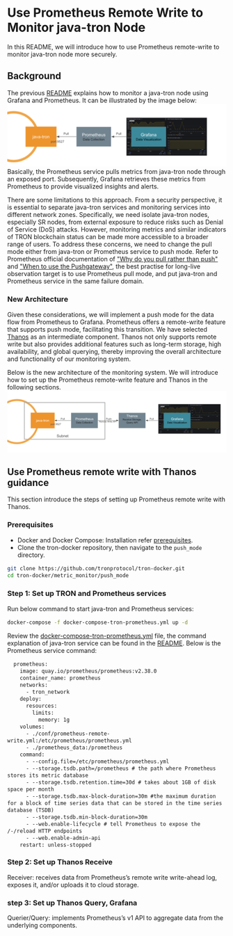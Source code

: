 # Use Prometheus Remote Write to Monitor java-tron Node

In this README, we will introduce how to use Prometheus remote-write to monitor java-tron node more securely.

## Background
The previous [README](../README.md) explains how to monitor a java-tron node using Grafana and Prometheus. It can be illustrated by the image below:
![image](../../images/metric_pull_simple.png)
Basically, the Prometheus service pulls metrics from java-tron node through an exposed port. Subsequently, Grafana retrieves these metrics from Prometheus to provide visualized insights and alerts.

There are some limitations to this approach. From a security perspective, it is essential to separate java-tron services and monitoring services into different network zones. Specifically, we need isolate java-tron nodes, especially SR nodes, from external exposure to reduce risks such as Denial of Service (DoS) attacks. However, monitoring metrics and similar indicators of TRON blockchain status can be made more accessible to a broader range of users.
To address these concerns, we need to change the pull mode either from java-tron or Prometheus service to push mode. Refer to Prometheus official documentation of ["Why do you pull rather than push"](https://prometheus.io/docs/introduction/faq/#why-do-you-pull-rather-than-push) and ["When to use the Pushgateway"](https://prometheus.io/docs/practices/pushing/#when-to-use-the-pushgateway), the best practise for long-live observation target is to use Prometheus pull mode, and put java-tron and Prometheus service in the same failure domain.

### New Architecture
Given these considerations, we will implement a push mode for the data flow from Prometheus to Grafana. Prometheus offers a remote-write feature that supports push mode, facilitating this transition. We have selected [Thanos](https://github.com/thanos-io/thanos) as an intermediate component. Thanos not only supports remote write but also provides additional features such as long-term storage, high availability, and global querying, thereby improving the overall architecture and functionality of our monitoring system.

Below is the new architecture of the monitoring system. We will introduce how to set up the Prometheus remote-write feature and Thanos in the following sections.
![image](../../images/metric_push_with_thanos.png)

## Use Prometheus remote write with Thanos guidance
This section introduce the steps of setting up Prometheus remote write with Thanos.

### Prerequisites

- Docker and Docker Compose: Installation refer [prerequisites](../../README.md#prerequisites).
- Clone the tron-docker repository, then navigate to the `push_mode` directory.
```sh
git clone https://github.com/tronprotocol/tron-docker.git
cd tron-docker/metric_monitor/push_mode
```

### Step 1: Set up TRON and Prometheus services
Run below command to start java-tron and Prometheus services:
```sh
docker-compose -f docker-compose-tron-prometheus.yml up -d
```
Review the [docker-compose-tron-prometheus.yml](docker-compose-tron-prometheus.yml) file, the command explanation of java-tron service can be found in the [README](../single_node/README.md#run-the-container).
Below is the Prometheus service command:
```
  prometheus:
    image: quay.io/prometheus/prometheus:v2.38.0
    container_name: prometheus
    networks:
      - tron_network
    deploy:
      resources:
        limits:
          memory: 1g
    volumes:
      - ./conf/prometheus-remote-write.yml:/etc/prometheus/prometheus.yml
      - ./prometheus_data:/prometheus
    command:
      - --config.file=/etc/prometheus/prometheus.yml
      - --storage.tsdb.path=/prometheus # the path where Prometheus stores its metric database
      - --storage.tsdb.retention.time=30d # takes about 1GB of disk space per month
      - --storage.tsdb.max-block-duration=30m #the maximum duration for a block of time series data that can be stored in the time series database (TSDB)
      - --storage.tsdb.min-block-duration=30m
      - --web.enable-lifecycle # tell Prometheus to expose the /-/reload HTTP endpoints
      - --web.enable-admin-api
    restart: unless-stopped
```

### Step 2: Set up Thanos Receive
Receiver: receives data from Prometheus’s remote write write-ahead log, exposes it, and/or uploads it to cloud storage.

### step 3: Set up Thanos Query, Grafana
Querier/Query: implements Prometheus’s v1 API to aggregate data from the underlying components.
